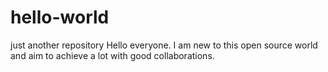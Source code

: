 # hello-world
just another repository
Hello everyone. I am new to this open source world and aim to achieve a lot with good collaborations. 

